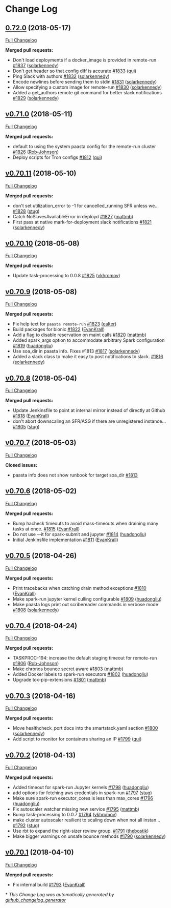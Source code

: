 # Change Log

## [0.72.0](https://github.com/Yelp/paasta/tree/0.72.0) (2018-05-17)
[Full Changelog](https://github.com/Yelp/paasta/compare/v0.71.0...0.72.0)

**Merged pull requests:**

- Don't load deployments if a docker\_image is provided in remote-run [\#1837](https://github.com/Yelp/paasta/pull/1837) ([solarkennedy](https://github.com/solarkennedy))
- Don't get header so that config diff is accurate [\#1833](https://github.com/Yelp/paasta/pull/1833) ([qui](https://github.com/qui))
- Ping Slack with authors [\#1832](https://github.com/Yelp/paasta/pull/1832) ([solarkennedy](https://github.com/solarkennedy))
- Encode newlines before sending them to stdin [\#1831](https://github.com/Yelp/paasta/pull/1831) ([solarkennedy](https://github.com/solarkennedy))
- Allow specifying a custom image for remote-run [\#1830](https://github.com/Yelp/paasta/pull/1830) ([solarkennedy](https://github.com/solarkennedy))
- Added a get\_authors remote git command for better slack notifications [\#1829](https://github.com/Yelp/paasta/pull/1829) ([solarkennedy](https://github.com/solarkennedy))

## [v0.71.0](https://github.com/Yelp/paasta/tree/v0.71.0) (2018-05-11)
[Full Changelog](https://github.com/Yelp/paasta/compare/v0.70.11...v0.71.0)

**Merged pull requests:**

- default to using the system paasta config for the remote-run cluster [\#1826](https://github.com/Yelp/paasta/pull/1826) ([Rob-Johnson](https://github.com/Rob-Johnson))
- Deploy scripts for Tron configs [\#1812](https://github.com/Yelp/paasta/pull/1812) ([qui](https://github.com/qui))

## [v0.70.11](https://github.com/Yelp/paasta/tree/v0.70.11) (2018-05-10)
[Full Changelog](https://github.com/Yelp/paasta/compare/v0.70.10...v0.70.11)

**Merged pull requests:**

- don't set utilization\_error to -1 for cancelled\_running SFR unless we… [\#1828](https://github.com/Yelp/paasta/pull/1828) ([stug](https://github.com/stug))
- Catch NoSlavesAvailableError in deployd [\#1827](https://github.com/Yelp/paasta/pull/1827) ([mattmb](https://github.com/mattmb))
- First pass at native mark-for-deployment slack notifications [\#1821](https://github.com/Yelp/paasta/pull/1821) ([solarkennedy](https://github.com/solarkennedy))

## [v0.70.10](https://github.com/Yelp/paasta/tree/v0.70.10) (2018-05-08)
[Full Changelog](https://github.com/Yelp/paasta/compare/v0.70.9...v0.70.10)

**Merged pull requests:**

- Update task-processing to 0.0.8 [\#1825](https://github.com/Yelp/paasta/pull/1825) ([vkhromov](https://github.com/vkhromov))

## [v0.70.9](https://github.com/Yelp/paasta/tree/v0.70.9) (2018-05-08)
[Full Changelog](https://github.com/Yelp/paasta/compare/v0.70.8...v0.70.9)

**Merged pull requests:**

- Fix help text for `paasta remote-run` [\#1823](https://github.com/Yelp/paasta/pull/1823) ([ealter](https://github.com/ealter))
- Build packages for bionic [\#1822](https://github.com/Yelp/paasta/pull/1822) ([EvanKrall](https://github.com/EvanKrall))
- Add a flag to disable reservation on maint calls [\#1820](https://github.com/Yelp/paasta/pull/1820) ([mattmb](https://github.com/mattmb))
- Added spark\_args option to accommodate arbitrary Spark configuration [\#1819](https://github.com/Yelp/paasta/pull/1819) ([huadongliu](https://github.com/huadongliu))
- Use soa\_dir in paasta info. Fixes \#1813 [\#1817](https://github.com/Yelp/paasta/pull/1817) ([solarkennedy](https://github.com/solarkennedy))
- Added a slack class to make it easy to post notifications to slack. [\#1816](https://github.com/Yelp/paasta/pull/1816) ([solarkennedy](https://github.com/solarkennedy))

## [v0.70.8](https://github.com/Yelp/paasta/tree/v0.70.8) (2018-05-04)
[Full Changelog](https://github.com/Yelp/paasta/compare/v0.70.7...v0.70.8)

**Merged pull requests:**

- Update Jenkinsfile to point at internal mirror instead of directly at Github [\#1818](https://github.com/Yelp/paasta/pull/1818) ([EvanKrall](https://github.com/EvanKrall))
- don't abort downscaling an SFR/ASG if there are unregistered instance… [\#1805](https://github.com/Yelp/paasta/pull/1805) ([stug](https://github.com/stug))

## [v0.70.7](https://github.com/Yelp/paasta/tree/v0.70.7) (2018-05-03)
[Full Changelog](https://github.com/Yelp/paasta/compare/v0.70.6...v0.70.7)

**Closed issues:**

- paasta info does not show runbook for target soa\_dir [\#1813](https://github.com/Yelp/paasta/issues/1813)

## [v0.70.6](https://github.com/Yelp/paasta/tree/v0.70.6) (2018-05-02)
[Full Changelog](https://github.com/Yelp/paasta/compare/v0.70.5...v0.70.6)

**Merged pull requests:**

- Bump hacheck timeouts to avoid mass-timeouts when draining many tasks at once. [\#1815](https://github.com/Yelp/paasta/pull/1815) ([EvanKrall](https://github.com/EvanKrall))
- Do not use --it for spark-submit and jupyter [\#1814](https://github.com/Yelp/paasta/pull/1814) ([huadongliu](https://github.com/huadongliu))
- Initial Jenkinsfile implementation [\#1811](https://github.com/Yelp/paasta/pull/1811) ([EvanKrall](https://github.com/EvanKrall))

## [v0.70.5](https://github.com/Yelp/paasta/tree/v0.70.5) (2018-04-26)
[Full Changelog](https://github.com/Yelp/paasta/compare/v0.70.4...v0.70.5)

**Merged pull requests:**

- Print tracebacks when catching drain method exceptions [\#1810](https://github.com/Yelp/paasta/pull/1810) ([EvanKrall](https://github.com/EvanKrall))
- Make spark-run jupyter kernel culling configurable [\#1809](https://github.com/Yelp/paasta/pull/1809) ([huadongliu](https://github.com/huadongliu))
- Make paasta logs print out scribereader commands in verbose mode [\#1808](https://github.com/Yelp/paasta/pull/1808) ([solarkennedy](https://github.com/solarkennedy))

## [v0.70.4](https://github.com/Yelp/paasta/tree/v0.70.4) (2018-04-24)
[Full Changelog](https://github.com/Yelp/paasta/compare/v0.70.3...v0.70.4)

**Merged pull requests:**

- TASKPROC-194: increase the default staging timeout for remote-run [\#1806](https://github.com/Yelp/paasta/pull/1806) ([Rob-Johnson](https://github.com/Rob-Johnson))
- Make chronos bounce secret aware [\#1803](https://github.com/Yelp/paasta/pull/1803) ([mattmb](https://github.com/mattmb))
- Added Docker labels to spark-run executors [\#1802](https://github.com/Yelp/paasta/pull/1802) ([huadongliu](https://github.com/huadongliu))
- Upgrade tox-pip-extensions [\#1801](https://github.com/Yelp/paasta/pull/1801) ([mattmb](https://github.com/mattmb))

## [v0.70.3](https://github.com/Yelp/paasta/tree/v0.70.3) (2018-04-16)
[Full Changelog](https://github.com/Yelp/paasta/compare/v0.70.2...v0.70.3)

**Merged pull requests:**

- Move healthcheck\_port docs into the smartstack.yaml section [\#1800](https://github.com/Yelp/paasta/pull/1800) ([solarkennedy](https://github.com/solarkennedy))
- Add script to monitor for containers sharing an IP [\#1799](https://github.com/Yelp/paasta/pull/1799) ([qui](https://github.com/qui))

## [v0.70.2](https://github.com/Yelp/paasta/tree/v0.70.2) (2018-04-13)
[Full Changelog](https://github.com/Yelp/paasta/compare/v0.70.1...v0.70.2)

**Merged pull requests:**

- Added timeout for spark-run Jupyter kernels [\#1798](https://github.com/Yelp/paasta/pull/1798) ([huadongliu](https://github.com/huadongliu))
- add options for fetching aws credentials in spark-run [\#1797](https://github.com/Yelp/paasta/pull/1797) ([stug](https://github.com/stug))
- Make sure spark-run executor\_cores is less than max\_cores [\#1796](https://github.com/Yelp/paasta/pull/1796) ([huadongliu](https://github.com/huadongliu))
- Fix autoscaler watcher missing new service [\#1795](https://github.com/Yelp/paasta/pull/1795) ([mattmb](https://github.com/mattmb))
- Bump task-processing to 0.0.7 [\#1794](https://github.com/Yelp/paasta/pull/1794) ([vkhromov](https://github.com/vkhromov))
- make cluster autoscaler resilient to scaling down when not all instan… [\#1792](https://github.com/Yelp/paasta/pull/1792) ([stug](https://github.com/stug))
- Use rbt to expand the right-sizer review group. [\#1791](https://github.com/Yelp/paasta/pull/1791) ([thebostik](https://github.com/thebostik))
- Make bigger warnings on unsafe bounce methods [\#1790](https://github.com/Yelp/paasta/pull/1790) ([solarkennedy](https://github.com/solarkennedy))

## [v0.70.1](https://github.com/Yelp/paasta/tree/v0.70.1) (2018-04-10)
[Full Changelog](https://github.com/Yelp/paasta/compare/v0.70.0...v0.70.1)

**Merged pull requests:**

- Fix internal build [\#1793](https://github.com/Yelp/paasta/pull/1793) ([EvanKrall](https://github.com/EvanKrall))



\* *This Change Log was automatically generated by [github_changelog_generator](https://github.com/skywinder/Github-Changelog-Generator)*